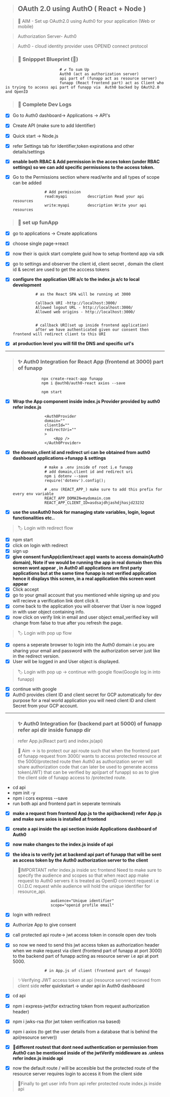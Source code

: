 > ## OAuth 2.0 using AuthO ( React + Node )

> 🌠 AIM - Set up OAuth2.0 using Auth0 for your application (Web or mobile)

> Authorization Server- Auth0

> Auth0 - cloud identity provider uses OPENID connect protocol

> ### 🎢 Snipppet Blueprint (🎇)

                            # ✔ To sum Up
                            Auth0 (act as authorization server)
                            api part of (funapp act as resource server)
                            funapp (React frontend part) act as Client who is trying to access api part of funapp via  Auth0 backed by OAuth2.0 and OpenID

> ### 🎨 Complete Dev Logs

- [x] Go to Auth0 dashboard-> Applications -> API's
- [x] Create API (make sure to add Identifier)
- [x] Quick start -> Node.js
- [x] refer Settings tab for Identifier,token expirationa and other details/settings
- [x] **enable both RBAC & Add permission in the acces token (under RBAC settings) so we can add specific permissions to the access token.**
- [x] Go to the Permissions section where read/write and all types of scope can be added

                    # Add permission
                    read:myapi         description Read your api resources
                    write:myapi        description Write your api resources

> ### 🎈 set up funApp

- [x] go to applications -> Create applications
- [x] choose single page->react
- [x] now their is quick start complete guid how to setup frontend app via sdk
- [x] go to settings and observer the client id, client secret , domain the client id & secret are used to get the acccess tokens
- [x] **configure the application URI a/c to the index.js a/c to local development**

                # as the React SPA will be running at 3000

                Callback URI -http://localhost:3000/
                Allowed logout URL - http://localhost:3000/
                Allowed web origins - http://localhost:3000/


                # callback URI(set up inside frontend application)
                after we have authenticated given our consent then frontend will redirect client to this URI

- [x] **at production level you will fill the DNS and specific url's**

---

> ### ✨ Auth0 Integration for React App (frontend at 3000) part of funapp

                    npx create-react-app funapp
                    npm i @auth0/auth0-react axios --save

                    npm start

- [x] **Wrap the App component inside index.js Provider provided by auth0 refer index.js**

                    <Auth0Provider
                    domain=""
                    clientId=""
                    redirectUri=""
                    >
                        <App />
                    </Auth0Provider>

- [x] **the domain,client id and redirect uri can be obtained from auth0 dashboard applications->funapp & settings**

                    # make a .env inside of root i.e funapp
                    # add domain,client id and redirect uri
                    npm i dotenv --save
                    require('dotenv').config();

                    # .env (REACT_APP_) make sure to add this prefix for every env variable
                    REACT_APP_DOMAIN=mydomain.com
                    REACT_APP_CLIENT_ID=asdsajdhjashdjhasjd23232

- [x] **use the useAuth0 hook for managing state variables, login, logout functionalities etc..**

> 🏷 Login with redirect flow

- [x] npm start
- [x] click on login with redirect
- [x] sign up
- [x] **give consent funApp(client/react app) wants to access domain(Auth0 domain), Note if we would be running the app in real domain then this screen wont appear , in Auth0 all applications are first party applications but at the same time funapp is not verified application hence it displays this screen, in a real application this screen wont appear**
- [x] Click accept
- [x] go to your gmail account that you mentioned while signing up and you will recieve a verification link dont click it.
- [x] come back to the application you will observer that User is now logged in with user object containing info.
- [x] now click on verify link in email and user object email_verified key will change from false to true after you refresh the page.

> 🏷 Login with pop up flow

- [x] opens a seperate browser to login into the Auth0 domain i.e you are sharing your email and password with the authorization server just like in the redirect version.
- [x] User will be logged in and User object is displayed.

> 🏷 Login with pop up -> continue with google flow(Google log in into funapp)

- [x] continue with google
- [x] Auth0 provides client ID and client secret for GCP automatically for dev purpose for a real world application you will need client ID and client Secret from your GCP account.

---

> ### ✨ Auth0 Integration for (backend part at 5000) of funapp refer api dir inside funapp dir

> refer App.js(React part) and index.js(api)

> 👀 Aim -> is to protect our api route such that when the frontend part of funapp request from 3000/ wants to access protected resource at the 5000/protected route then Auth0 as authorization server will share authorization code that can later be used to generate access token(JWT) that can be verified by api(part of funapp) so as to give the client side of funapp access to /protected route.

- cd api
- npm init -y
- npm i cors express --save
- run both api and frontend part in seperate terminals

- [x] **make a request from frontend App.js to the api(backend) refer App.js and make sure axios is installed at frontend**

- [x] **create a api inside the api section inside Applications dashboard of Auth0**
- [x] **now make changes to the index.js inside of api**
- [x] **the idea is to verify jwt at backend api part of funapp that will be sent as access token by the Auth0 authorization server to the client**

> 🎇IMPORTANT refer index.js inside src frontend Need to make sure to specify the audience and scopes so that when react app make request to Auth0 servers it is treated as OpenID connect request i.e O.I.D.C request while audience will hold the unique identifier for resource_api.

                        audience="Unique identifier"
                        scope="openid profile email"

- [x] login with redirect
- [x] Authorize App to give consent
- [x] call protected api route-> jwt access token in console open dev tools
- [x] so now we need to send this jwt access token as authorization header when we make request via client (frontend part of funapp at port 3000) to the backend part of funapp acting as resource server i.e api at port 5000.

                    # in App.js of client (frontend part of funapp)

> ✨Verifying JWT access token at api (resource server) recieved from client side
> **refer quickstart -> under api in Auth0 dashboard**

- [x] cd api
- [x] npm i express-jwt(for extracting token from request authorization header)
- [x] npm i jwks-rsa (for jwt token verification rsa based)
- [x] npm i axios (to get the user details from a database that is behind the api(resource server))
- [x] **🎇different routest that dont need authentication or permission from Auth0 can be mentioned inside of the jwtVerify middleware as .unless refer index.js inside api**

- [x] now the default route / will be accesible but the protected route of the resource server requires login to access it from the client side

> 🎇Finally to get user info from api refer protected route index.js inside api
